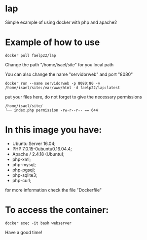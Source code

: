 # lap

Simple example of using docker with php and apache2

# Example of how to use

```docker pull faelp22/lap```

Change the path "/home/isael/site" for you local path

You can also change the name "servidorweb" and port "8080"

```docker run --name servidorweb -p 8080:80 -v /home/isael/site:/var/www/html -d faelp22/lap:latest```

put your files here, do not forget to give the necessary permissions

```
/home/isael/site/
└── index.php permission -rw-r--r-- == 644
```

# In this image you have:

- Ubuntu Server 16.04;
- PHP 7.0.15-0ubuntu0.16.04.4;
- Apache / 2.4.18 (Ubuntu);
- php-xml;
- php-mysql;
- php-pgsql;
- php-sqlite3;
- php-curl;

for more information check the file "Dockerfile"

# To access the container:

```docker exec -it bash webserver```

Have a good time!

